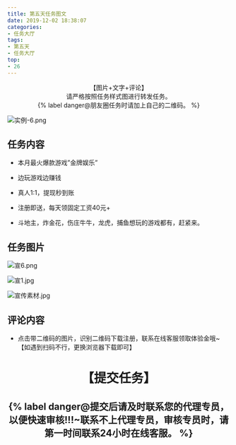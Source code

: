 ```yaml
---
title: 第五天任务图文
date: 2019-12-02 18:38:07
categories:
- 任务大厅
tags: 
- 第五天
- 任务大厅
top:
- 26
---
```



 <center>【图片+文字+评论】</center>

 <center>请严格按照任务样式图进行转发任务。</center>


 <center>{% label danger@朋友圈任务时请加上自己的二维码。 %}</center>

 ![实例-6.png](https://i.loli.net/2019/12/02/745DTvjzG6AQZa3.png)



 ## 任务内容

* 本月最火爆款游戏”金牌娱乐”

* 边玩游戏边赚钱

* 真人1:1，提现秒到账

* 注册即送，每天领固定工资40元+

* 斗地主，炸金花，伤庄牛牛，龙虎，捕鱼想玩的游戏都有，赶紧来。


## 任务图片


![宣6.png](https://i.loli.net/2019/12/02/Za13W2UH64DBCtT.png)


![宣1.jpg](https://i.loli.net/2019/12/02/Ae5sybDGC63RoFx.jpg)


![宣传素材.jpg](https://i.loli.net/2019/12/02/VBnzYdC7QsghH9F.jpg)



## 评论内容

* 点击带二维码的图片，识别二维码下载注册，联系在线客服领取体验金哦~【如遇到扫码不行，更换浏览器下载即可】



# <center>【提交任务】</center>


 ## <center>{% label danger@提交后请及时联系您的代理专员，以便快速审核!!!~联系不上代理专员，审核专员时，请第一时间联系24小时在线客服。 %}</center>